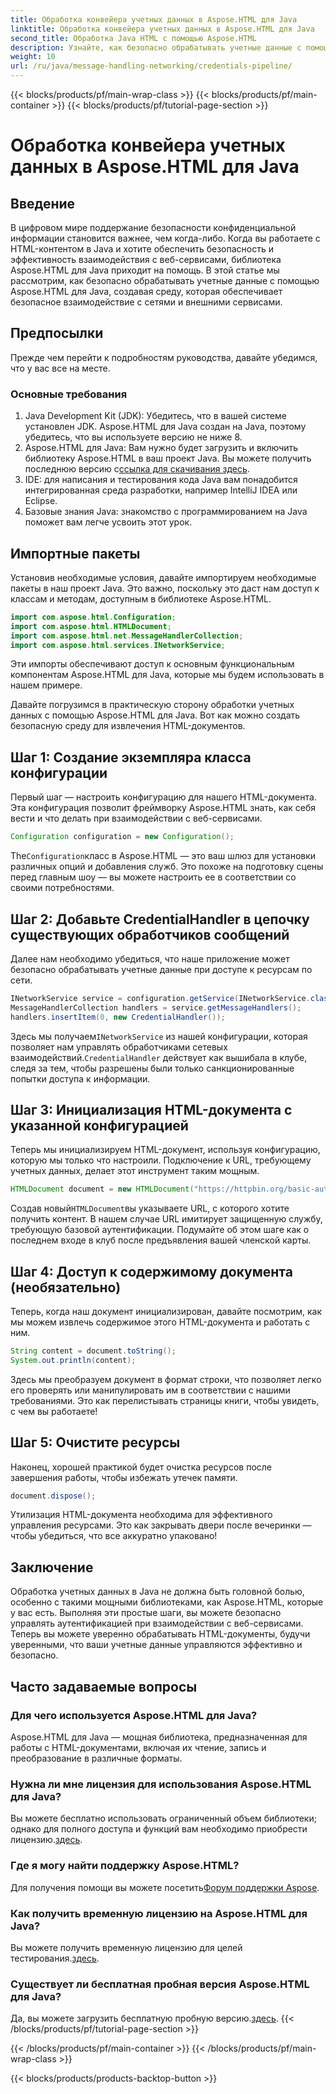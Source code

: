 ```yaml
---
title: Обработка конвейера учетных данных в Aspose.HTML для Java
linktitle: Обработка конвейера учетных данных в Aspose.HTML для Java
second_title: Обработка Java HTML с помощью Aspose.HTML
description: Узнайте, как безопасно обрабатывать учетные данные с помощью Aspose.HTML для Java в этом пошаговом руководстве. Изучите основные советы и передовые практики.
weight: 10
url: /ru/java/message-handling-networking/credentials-pipeline/
---
```


{{< blocks/products/pf/main-wrap-class >}}
{{< blocks/products/pf/main-container >}}
{{< blocks/products/pf/tutorial-page-section >}}

# Обработка конвейера учетных данных в Aspose.HTML для Java

## Введение
В цифровом мире поддержание безопасности конфиденциальной информации становится важнее, чем когда-либо. Когда вы работаете с HTML-контентом в Java и хотите обеспечить безопасность и эффективность взаимодействия с веб-сервисами, библиотека Aspose.HTML для Java приходит на помощь. В этой статье мы рассмотрим, как безопасно обрабатывать учетные данные с помощью Aspose.HTML для Java, создавая среду, которая обеспечивает безопасное взаимодействие с сетями и внешними сервисами.
## Предпосылки
Прежде чем перейти к подробностям руководства, давайте убедимся, что у вас все на месте. 
### Основные требования
1. Java Development Kit (JDK): Убедитесь, что в вашей системе установлен JDK. Aspose.HTML для Java создан на Java, поэтому убедитесь, что вы используете версию не ниже 8.
2.  Aspose.HTML для Java: Вам нужно будет загрузить и включить библиотеку Aspose.HTML в ваш проект Java. Вы можете получить последнюю версию с[ссылка для скачивания здесь](https://releases.aspose.com/html/java/).
3. IDE: для написания и тестирования кода Java вам понадобится интегрированная среда разработки, например IntelliJ IDEA или Eclipse.
4. Базовые знания Java: знакомство с программированием на Java поможет вам легче усвоить этот урок.
## Импортные пакеты
Установив необходимые условия, давайте импортируем необходимые пакеты в наш проект Java. Это важно, поскольку это даст нам доступ к классам и методам, доступным в библиотеке Aspose.HTML.
```java
import com.aspose.html.Configuration;
import com.aspose.html.HTMLDocument;
import com.aspose.html.net.MessageHandlerCollection;
import com.aspose.html.services.INetworkService;
```
Эти импорты обеспечивают доступ к основным функциональным компонентам Aspose.HTML для Java, которые мы будем использовать в нашем примере.

Давайте погрузимся в практическую сторону обработки учетных данных с помощью Aspose.HTML для Java. Вот как можно создать безопасную среду для извлечения HTML-документов.
## Шаг 1: Создание экземпляра класса конфигурации
Первый шаг — настроить конфигурацию для нашего HTML-документа. Эта конфигурация позволит фреймворку Aspose.HTML знать, как себя вести и что делать при взаимодействии с веб-сервисами.
```java
Configuration configuration = new Configuration();
```
 The`Configuration`класс в Aspose.HTML — это ваш шлюз для установки различных опций и добавления служб. Это похоже на подготовку сцены перед главным шоу — вы можете настроить ее в соответствии со своими потребностями.
## Шаг 2: Добавьте CredentialHandler в цепочку существующих обработчиков сообщений
Далее нам необходимо убедиться, что наше приложение может безопасно обрабатывать учетные данные при доступе к ресурсам по сети.
```java
INetworkService service = configuration.getService(INetworkService.class);
MessageHandlerCollection handlers = service.getMessageHandlers();
handlers.insertItem(0, new CredentialHandler());
```
 Здесь мы получаем`INetworkService` из нашей конфигурации, которая позволяет нам управлять обработчиками сетевых взаимодействий.`CredentialHandler` действует как вышибала в клубе, следя за тем, чтобы разрешены были только санкционированные попытки доступа к информации.
## Шаг 3: Инициализация HTML-документа с указанной конфигурацией
Теперь мы инициализируем HTML-документ, используя конфигурацию, которую мы только что настроили. Подключение к URL, требующему учетных данных, делает этот инструмент таким мощным.
```java
HTMLDocument document = new HTMLDocument("https://httpbin.org/basic-auth/username/securelystoredpassword", конфигурация);
```
 Создав новый`HTMLDocument`вы указываете URL, с которого хотите получить контент. В нашем случае URL имитирует защищенную службу, требующую базовой аутентификации. Подумайте об этом шаге как о последнем входе в клуб после предъявления вашей членской карты.
## Шаг 4: Доступ к содержимому документа (необязательно)
Теперь, когда наш документ инициализирован, давайте посмотрим, как мы можем извлечь содержимое этого HTML-документа и работать с ним.
```java
String content = document.toString();
System.out.println(content);
```
Здесь мы преобразуем документ в формат строки, что позволяет легко его проверять или манипулировать им в соответствии с нашими требованиями. Это как перелистывать страницы книги, чтобы увидеть, с чем вы работаете!
## Шаг 5: Очистите ресурсы
Наконец, хорошей практикой будет очистка ресурсов после завершения работы, чтобы избежать утечек памяти.
```java
document.dispose();
```
Утилизация HTML-документа необходима для эффективного управления ресурсами. Это как закрывать двери после вечеринки — чтобы убедиться, что все аккуратно упаковано!
## Заключение
Обработка учетных данных в Java не должна быть головной болью, особенно с такими мощными библиотеками, как Aspose.HTML, которые у вас есть. Выполняя эти простые шаги, вы можете безопасно управлять аутентификацией при взаимодействии с веб-сервисами. Теперь вы можете уверенно обрабатывать HTML-документы, будучи уверенными, что ваши учетные данные управляются эффективно и безопасно.

## Часто задаваемые вопросы
### Для чего используется Aspose.HTML для Java?
Aspose.HTML для Java — мощная библиотека, предназначенная для работы с HTML-документами, включая их чтение, запись и преобразование в различные форматы.
### Нужна ли мне лицензия для использования Aspose.HTML для Java?
 Вы можете бесплатно использовать ограниченный объем библиотеки; однако для полного доступа и функций вам необходимо приобрести лицензию.[здесь](https://purchase.aspose.com/buy).
### Где я могу найти поддержку Aspose.HTML?
 Для получения помощи вы можете посетить[Форум поддержки Aspose](https://forum.aspose.com/c/html/29).
### Как получить временную лицензию на Aspose.HTML для Java?
 Вы можете получить временную лицензию для целей тестирования.[здесь](https://purchase.aspose.com/temporary-license/).
### Существует ли бесплатная пробная версия Aspose.HTML для Java?
 Да, вы можете загрузить бесплатную пробную версию.[здесь](https://releases.aspose.com/).
{{< /blocks/products/pf/tutorial-page-section >}}

{{< /blocks/products/pf/main-container >}}
{{< /blocks/products/pf/main-wrap-class >}}

{{< blocks/products/products-backtop-button >}}

